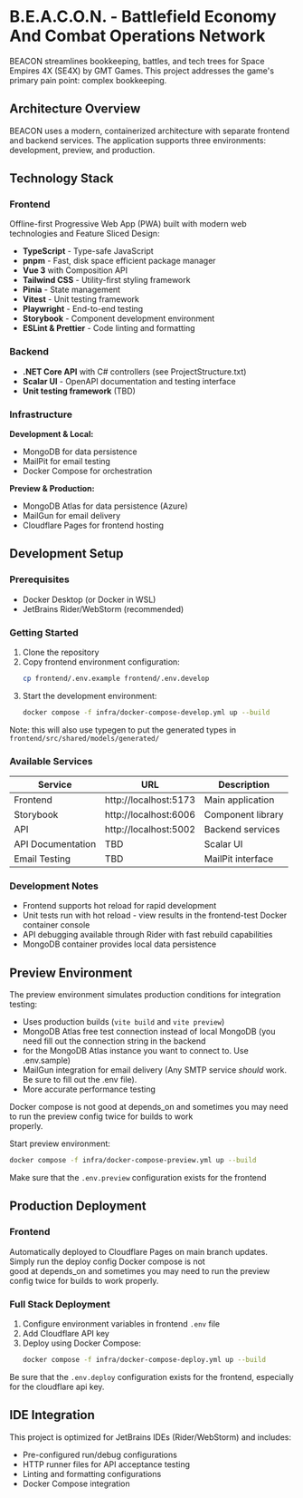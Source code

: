 # B.E.A.C.O.N. - Battlefield Economy And Combat Operations Network

BEACON streamlines bookkeeping, battles, and tech trees for Space Empires 4X (SE4X) by GMT Games. This project addresses the game's primary pain point: complex bookkeeping.

## Architecture Overview

BEACON uses a modern, containerized architecture with separate frontend and backend services. The application supports three environments: development, preview, and production.

## Technology Stack

### Frontend

Offline-first Progressive Web App (PWA) built with modern web technologies and Feature Sliced Design:

- **TypeScript** - Type-safe JavaScript
- **pnpm** - Fast, disk space efficient package manager
- **Vue 3** with Composition API
- **Tailwind CSS** - Utility-first styling framework
- **Pinia** - State management
- **Vitest** - Unit testing framework
- **Playwright** - End-to-end testing
- **Storybook** - Component development environment
- **ESLint & Prettier** - Code linting and formatting

### Backend

- **.NET Core API** with C# controllers (see ProjectStructure.txt)
- **Scalar UI** - OpenAPI documentation and testing interface
- **Unit testing framework** (TBD)

### Infrastructure

**Development & Local:**
- MongoDB for data persistence
- MailPit for email testing
- Docker Compose for orchestration

**Preview & Production:**
- MongoDB Atlas for data persistence (Azure)
- MailGun for email delivery
- Cloudflare Pages for frontend hosting

## Development Setup

### Prerequisites

- Docker Desktop (or Docker in WSL)
- JetBrains Rider/WebStorm (recommended)

### Getting Started

1. Clone the repository
2. Copy frontend environment configuration:
   ```bash
   cp frontend/.env.example frontend/.env.develop
   ```
3. Start the development environment:
   ```bash
   docker compose -f infra/docker-compose-develop.yml up --build
   ```
   
Note: this will also use typegen to put the generated types in `frontend/src/shared/models/generated/`

### Available Services

| Service | URL | Description |
|---------|-----|-------------|
| Frontend | http://localhost:5173 | Main application |
| Storybook | http://localhost:6006 | Component library |
| API | http://localhost:5002 | Backend services |
| API Documentation | TBD | Scalar UI |
| Email Testing | TBD | MailPit interface |

### Development Notes

- Frontend supports hot reload for rapid development
- Unit tests run with hot reload - view results in the frontend-test Docker container console
- API debugging available through Rider with fast rebuild capabilities
- MongoDB container provides local data persistence

## Preview Environment

The preview environment simulates production conditions for integration testing:

- Uses production builds (`vite build` and `vite preview`)
- MongoDB Atlas free test connection instead of local MongoDB (you need fill out the connection string in the backend<br>
- for the MongoDB Atlas instance you want to connect to. Use .env.sample)
- MailGun integration for email delivery (Any SMTP service *should* work. Be sure to fill out the .env file).
- More accurate performance testing

Docker compose is not good at depends_on and sometimes you may need to run the preview config twice for builds to work<br>
properly.

Start preview environment:

```bash
docker compose -f infra/docker-compose-preview.yml up --build
```

Make sure that the `.env.preview` configuration exists for the frontend

## Production Deployment

### Frontend

Automatically deployed to Cloudflare Pages on main branch updates. Simply run the deploy config Docker compose is not<br>
good at depends_on and sometimes you may need to run the preview config twice for builds to work properly.

### Full Stack Deployment

1. Configure environment variables in frontend `.env` file
2. Add Cloudflare API key
3. Deploy using Docker Compose:
   ```bash
   docker compose -f infra/docker-compose-deploy.yml up --build
   ```

Be sure that the `.env.deploy` configuration exists for the frontend, especially for the cloudflare api key.

## IDE Integration

This project is optimized for JetBrains IDEs (Rider/WebStorm) and includes:

- Pre-configured run/debug configurations
- HTTP runner files for API acceptance testing
- Linting and formatting configurations
- Docker Compose integration